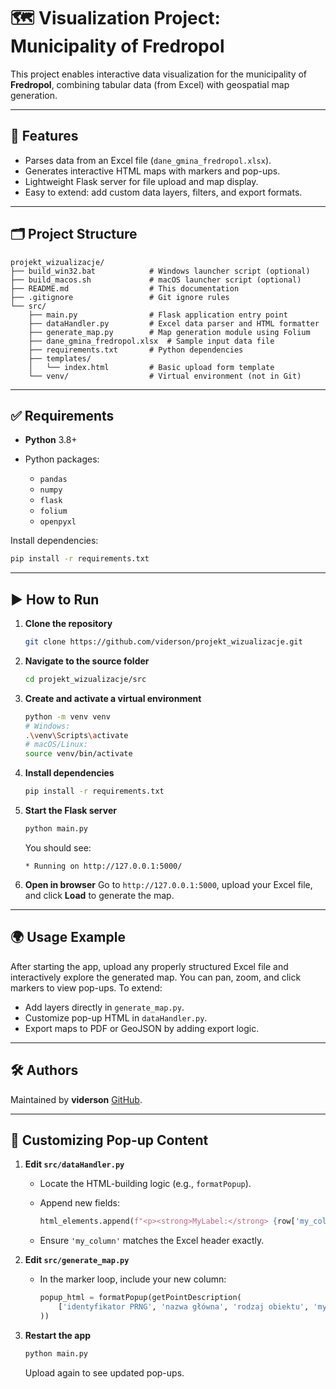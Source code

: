 # 🗺️ Visualization Project: Municipality of Fredropol

This project enables interactive data visualization for the municipality of **Fredropol**, combining tabular data (from Excel) with geospatial map generation.

---

## 🚀 Features

* Parses data from an Excel file (`dane_gmina_fredropol.xlsx`).
* Generates interactive HTML maps with markers and pop-ups.
* Lightweight Flask server for file upload and map display.
* Easy to extend: add custom data layers, filters, and export formats.

---

## 🗂️ Project Structure

```
projekt_wizualizacje/
├── build_win32.bat            # Windows launcher script (optional)
├── build_macos.sh             # macOS launcher script (optional)
├── README.md                  # This documentation
├── .gitignore                 # Git ignore rules
└── src/
    ├── main.py                # Flask application entry point
    ├── dataHandler.py         # Excel data parser and HTML formatter
    ├── generate_map.py        # Map generation module using Folium
    ├── dane_gmina_fredropol.xlsx  # Sample input data file
    ├── requirements.txt       # Python dependencies
    ├── templates/
    │   └── index.html         # Basic upload form template
    └── venv/                  # Virtual environment (not in Git)
```

---

## ✅ Requirements

* **Python** 3.8+
* Python packages:

  * `pandas`
  * `numpy`
  * `flask`
  * `folium`
  * `openpyxl`

Install dependencies:

```bash
pip install -r requirements.txt
```

---

## ▶️ How to Run

1. **Clone the repository**

   ```bash
   git clone https://github.com/viderson/projekt_wizualizacje.git
   ```
2. **Navigate to the source folder**

   ```bash
   cd projekt_wizualizacje/src
   ```
3. **Create and activate a virtual environment**

   ```bash
   python -m venv venv
   # Windows:
   .\venv\Scripts\activate
   # macOS/Linux:
   source venv/bin/activate
   ```
4. **Install dependencies**

   ```bash
   pip install -r requirements.txt
   ```
5. **Start the Flask server**

   ```bash
   python main.py
   ```

   You should see:

   ```text
   * Running on http://127.0.0.1:5000/
   ```
6. **Open in browser**
   Go to `http://127.0.0.1:5000`, upload your Excel file, and click **Load** to generate the map.

---

## 🌍 Usage Example

After starting the app, upload any properly structured Excel file and interactively explore the generated map. You can pan, zoom, and click markers to view pop-ups. To extend:

* Add layers directly in `generate_map.py`.
* Customize pop-up HTML in `dataHandler.py`.
* Export maps to PDF or GeoJSON by adding export logic.

---

## 🛠️ Authors

Maintained by **viderson** [GitHub](https://github.com/viderson).

---

## 🧾 Customizing Pop-up Content

1. **Edit `src/dataHandler.py`**

   * Locate the HTML-building logic (e.g., `formatPopup`).
   * Append new fields:

     ```python
     html_elements.append(f"<p><strong>MyLabel:</strong> {row['my_column']}</p>")
     ```
   * Ensure `'my_column'` matches the Excel header exactly.

2. **Edit `src/generate_map.py`**

   * In the marker loop, include your new column:

     ```python
     popup_html = formatPopup(getPointDescription(
         ['identyfikator PRNG', 'nazwa główna', 'rodzaj obiektu', 'my_column'], i
     ))
     ```

3. **Restart the app**

   ```bash
   python main.py
   ```

   Upload again to see updated pop-ups.
